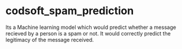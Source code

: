 # codsoft_spam_prediction
Its a Machine learning model which would predict whether a message recieved by a person is a spam or not. It would correctly predict the legitimacy of the message received.
